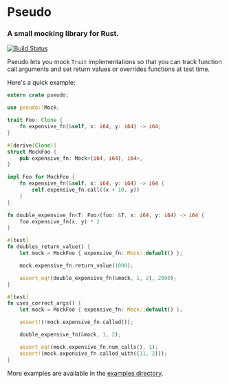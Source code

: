 # Pseudo

### A small mocking library for Rust.

[![Build Status](https://travis-ci.org/iredelmeier/pseudo.svg?branch=master)](https://travis-ci.org/iredelmeier/pseudo)

Pseudo lets you mock `Trait` implementations so that you can track function call arguments and set return values or overrides functions at test time.

Here's a quick example:

```rust
extern crate pseudo;

use pseudo::Mock;

trait Foo: Clone {
    fn expensive_fn(&self, x: i64, y: i64) -> i64;
}

#[derive(Clone)]
struct MockFoo {
    pub expensive_fn: Mock<(i64, i64), i64>,
}

impl Foo for MockFoo {
    fn expensive_fn(&self, x: i64, y: i64) -> i64 {
        self.expensive_fn.call((x + 10, y))
    }
}

fn double_expensive_fn<T: Foo>(foo: &T, x: i64, y: i64) -> i64 {
    foo.expensive_fn(x, y) * 2
}

#[test]
fn doubles_return_value() {
    let mock = MockFoo { expensive_fn: Mock::default() };

    mock.expensive_fn.return_value(1000);

    assert_eq!(double_expensive_fn(&mock, 1, 2), 2000);
}

#[test]
fn uses_correct_args() {
    let mock = MockFoo { expensive_fn: Mock::default() };

    assert!(!mock.expensive_fn.called());

    double_expensive_fn(&mock, 1, 2);

    assert_eq!(mock.expensive_fn.num_calls(), 1);
    assert!(mock.expensive_fn.called_with((11, 2)));
}
```

More examples are available in the [examples directory](./examples).
